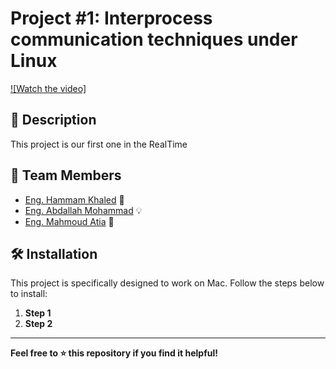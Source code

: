 # Project #1: Interprocess communication techniques under Linux

[![Watch the video]](video/demo.mp4)

## 🚀 Description

This project is our first one in the RealTime 

## 👥 Team Members

- [Eng. Hammam Khaled](https://github.com/hammamProg) 🚀
- [Eng. Abdallah Mohammad](https://github.com/abdallahdaoud) 💡
- [Eng. Mahmoud Atia](https://github.com/mahmoud024) 🌟

## 🛠️ Installation

This project is specifically designed to work on Mac. Follow the steps below to install:

1. **Step 1**
   ``` ```
2. **Step 2**
    ``` ```

---

**Feel free to ⭐️ this repository if you find it helpful!**
